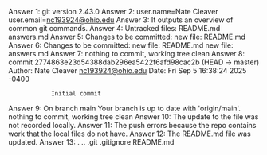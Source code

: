 Answer 1:   git version 2.43.0
Answer 2:   user.name=Nate Cleaver
            user.email=nc193924@ohio.edu
Answer 3:   It outputs an overview of common git commands.
Answer 4:   Untracked files: README.md answers.md
Answer 5:   Changes to be committed: new file: README.md
Answer 6:   Changes to be committed: new file: README.md new file: answers.md
Answer 7:   nothing to commit, working tree clean
Answer 8:   commit 2774863e23d54388dab296ea5422f6afd98cac2b (HEAD -> master)
            Author: Nate Cleaver <nc193924@ohio.edu>
            Date:   Fri Sep 5 16:38:24 2025 -0400

                Initial commit
Answer 9:   On branch main
            Your branch is up to date with 'origin/main'.
            nothing to commit, working tree clean
Answer 10:  The update to the file was not recorded locally.
Answer 11:  The push errors because the repo contains work that the local files do not have.
Answer 12:  The README.md file was updated.
Answer 13:  .  ..  .git  .gitignore  README.md